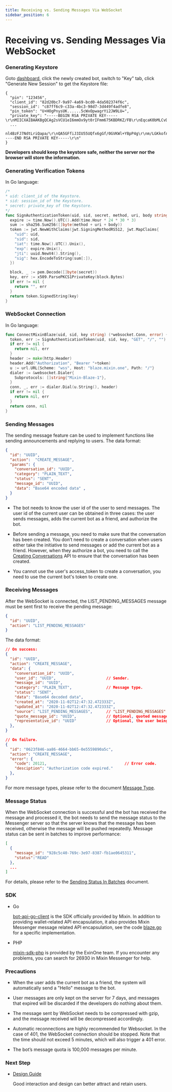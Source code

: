 ```yaml
---
title: Receiving vs. Sending Messages Via WebSocket
sidebar_position: 6
---
```


# Receiving vs. Sending Messages Via WebSocket

### Generating Keystore

Goto [dashboard](/dashboard), click the newly created bot, switch to "Key" tab, click "Generate New Session" to get the Keystore file:

```
{
  "pin": "123456",
  "client_id": "82d20bc7-9a97-4a69-bcd0-4da502374f6c",
  "session_id": "c87ff6c9-c33a-4bc3-98d7-3d449f4adfe8",
  "pin_token": "U+HOgPnysUK......5cWxOpwagrYi2JW9LU=",
  "private_key": "-----BEGIN RSA PRIVATE KEY-----\r\nMIICXAIBAAKBgQCAg2sVCU1eI6mmOx9yt0rIFmm675KBDRKZ/FB\r\nEqcaK0bMLCvDhHpH3vKJzmLItGqzzLptiz3Dnp7BSlLL7ErSrOKGy898e
  ...
 nl4BzFJ7NdtLriQapa/\r\nQA5GFfiJ3IU55UQfx6gGf/0GVKWl+YBpP4g\r\nm/LGKkofAAAPikRhT4ZzC+ks=\r\n-----END RSA PRIVATE KEY-----\r\n"
}
```

**Developers should keep the keystore safe, neither the server nor the browser will store the information.**

### Generating Verification Tokens

In Go language:

```go
/*
* uid: client_id of the Keystore.
* sid: session_id of the Keystore.
* secret: private_key of the Keystore.
*/
func SignAuthenticationToken(uid, sid, secret, method, uri, body string) (string, error) {
  expire := time.Now().UTC().Add(time.Hour * 24 * 30 * 3)
  sum := sha256.Sum256([]byte(method + uri + body))
  token := jwt.NewWithClaims(jwt.SigningMethodRS512, jwt.MapClaims{
    "uid": uid,
    "sid": sid,
    "iat": time.Now().UTC().Unix(),
    "exp": expire.Unix(),
    "jti": uuid.NewV4().String(),
    "sig": hex.EncodeToString(sum[:]),
  })

  block, _ := pem.Decode([]byte(secret))
  key, err := x509.ParsePKCS1PrivateKey(block.Bytes)
  if err != nil {
    return "", err
  }
  return token.SignedString(key)
}
```

### WebSocket Connection

In Go language:

```go
func ConnectMixinBlaze(uid, sid, key string) (*websocket.Conn, error) {
  token, err := SignAuthenticationToken(uid, sid, key, "GET", "/", "")
  if err != nil {
    return nil, err
  }
  header := make(http.Header)
  header.Add("Authorization", "Bearer "+token)
  u := url.URL{Scheme: "wss", Host: "blaze.mixin.one", Path: "/"}
  dialer := &websocket.Dialer{
    Subprotocols: []string{"Mixin-Blaze-1"},
  }
  conn, _, err := dialer.Dial(u.String(), header)
  if err != nil {
    return nil, err
  }
  return conn, nil
}
```

### Sending Messages

The sending message feature can be used to implement functions like sending announcements and replying to users. The data format:

```json
{
  "id": "UUID", 
  "action":  "CREATE_MESSAGE",
  "params": {
    "conversation_id": "UUID",
    "category": "PLAIN_TEXT",
    "status": "SENT",
    "message_id": "UUID",
    "data": "Base64 encoded data" ,
  }
}
```

- The bot needs to know the user id of the user to send messages. The user id of the current user can be obtained in three cases: the user sends messages, adds the current bot as a friend, and authorize the bot.

- Before sending a message, you need to make sure that the conversation has been created. You don’t need to create a conversation when users either take the initiative to send messages or add the current bot as a friend. However, when they authorize a bot, you need to call the [Creating Conversations](../api/conversations/create) API to ensure that the conversation has been created.

- You cannot use the user's access_token to create a conversation, you need to use the current bot's token to create one.

### Receiving Messages

After the WebSocket is connected, the LIST_PENDING_MESSAGES message must be sent first to receive the pending message:

```json
{
  "id": "UUID",
  "action": "LIST_PENDING_MESSAGES"
}
```

The data format:

```json
// On success:
{
  "id": "UUID",
  "action": "CREATE_MESSAGE",
  "data": {
    "conversation_id": "UUID",
    "user_id": "UUID",                      // Sender.
    "message_id": "UUID",
    "category": "PLAIN_TEXT",               // Message type.
    "status": "SENT",
    "data": "Base64 decoded data",
    "created_at": "2020-11-02T12:47:32.472333Z",
    "updated_at": "2020-11-02T12:47:32.472333Z",
    "source": "LIST_PENDING_MESSAGES",      // "LIST_PENDING_MESSAGES" or empty.
    "quote_message_id": "UUID",             // Optional, quoted message.
    "representative_id": "UUID"             // Optional, the user being replaced.
  },
}

// On failure.
{
  "id": "0623f846-aa86-4664-bb65-0e5559890a5c",
  "action": "CREATE_MESSAGE",
  "error": {
    "code": 20121,                                  // Error code.
    "desciption": "Authorization code expired."     
  },
}
```

For more message types, please refer to the document [Message Type](../api/messages/category).

### Message Status

When the WebSocket connection is successful and the bot has received the message and processed it, the bot needs to send the message status to the Messenger server so that the server knows that the message has been received, otherwise the message will be pushed repeatedly. Message status can be sent in batches to improve performance:

```json
[
  {
    "message_id": "928c5c40-769c-3e97-8387-fb1ae0645311",
    "status":"READ"
  },
  ...
]
```

For details, please refer to the [Sending Status In Batches](../api/messages/acknowledgements) document.

### SDK

- Go

  [bot-api-go-client](https://github.com/MixinNetwork/bot-api-go-client) is the SDK officially provided by Mixin. In addition to providing wallet-related API encapsulation, it also provides Mixin Messenger message related API encapsulation, see the code [blaze.go](https://github.com/MixinNetwork/bot-api-go-client/blob/master/blaze.go) for a specific implementation.

- PHP

  [mixin-sdk-php](https://github.com/ExinOne/mixin-sdk-php) is provided by the ExinOne team. If you encounter any problems, you can search for 26930 in Mixin Messenger for help.


### Precautions

- When the user adds the current bot as a friend, the system will automatically send a "Hello" message to the bot.

- User messages are only kept on the server for 7 days, and messages that expired will be discarded if the developers do nothing about them.

- The message sent by WebSocket needs to be compressed with gzip, and the message received will be decompressed accordingly.

- Automatic reconnections are highly recommended for Websocket. In the case of 401, the WebSocket connection should be stopped. Note that the time should not exceed 5 minutes, which will also trigger a 401 error.

- The bot’s message quota is 100,000 messages per minute.


### Next Step

- [Design Guide](../design/overview)

  Good interaction and design can better attract and retain users.